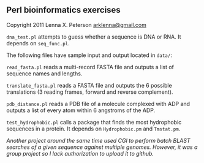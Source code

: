 ## Perl bioinformatics exercises ##

Copyright 2011 Lenna X. Peterson
arklenna@gmail.com

`dna_test.pl` attempts to guess whether a sequence is DNA or RNA. It depends on `seq_func.pl`.

The following files have sample input and output located in `data/`:

`read_fasta.pl` reads a multi-record FASTA file and outputs a list of sequence names and lengths.

`translate_fasta.pl` reads a FASTA file and outputs the 6 possible translations (3 reading frames, forward and reverse complement).

`pdb_distance.pl` reads a PDB file of a molecule complexed with ADP and outputs a list of every atom within 6 angstroms of the ADP.

`test_hydrophobic.pl` calls a package that finds the most hydrophobic sequences in a protein. It depends on `Hydrophobic.pm` and `Tmstat.pm`.

*Another project around the same time used CGI to perform batch BLAST searches of a given sequence against multiple genomes. However, it was a group project so I lack authorization to upload it to github.*
